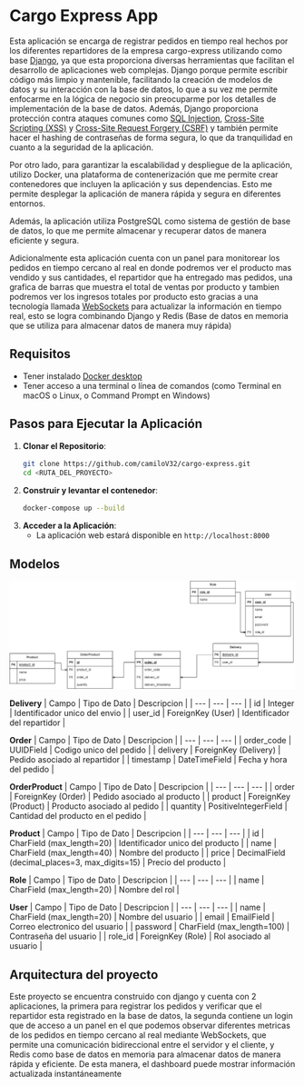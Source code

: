 # Cargo Express App

Esta aplicación se encarga de registrar pedidos en tiempo real hechos por los diferentes repartidores de la empresa cargo-express utilizando 
como base [Django](https://www.djangoproject.com/), ya que esta proporciona diversas herramientas que facilitan el desarrollo de aplicaciones 
web complejas. Django porque permite escribir código más limpio y mantenible, facilitando la creación de modelos de datos y su interacción 
con la base de datos, lo que a su vez me permite enfocarme en la lógica de negocio sin preocuparme por los detalles de implementación de la 
base de datos. Además, Django proporciona protección contra ataques comunes como [SQL Injection](https://developer.mozilla.org/en-US/docs/Glossary/SQL_Injection), 
[Cross-Site Scripting (XSS)](https://developer.mozilla.org/en-US/docs/Glossary/Cross-site_scripting) y [Cross-Site Request Forgery (CSRF)](https://developer.mozilla.org/en-US/docs/Glossary/CSRF) y 
también permite hacer el hashing de contraseñas de forma segura, lo que da tranquilidad en cuanto a la seguridad de la aplicación.

Por otro lado, para garantizar la escalabilidad y despliegue de la aplicación, utilizo Docker, una plataforma de contenerización que me permite crear 
contenedores que incluyen la aplicación y sus dependencias. Esto me permite desplegar la aplicación de manera rápida y segura en diferentes entornos.

Además, la aplicación utiliza PostgreSQL como sistema de gestión de base de datos, lo que me permite almacenar y recuperar datos de manera eficiente y segura.

Adicionalmente esta aplicación cuenta con un panel para monitorear los pedidos en tiempo cercano al real en donde podremos ver el producto mas vendido y
sus cantidades, el repartidor que ha entregado mas pedidos, una grafica de barras que muestra el total de ventas por producto y tambien podremos ver los 
ingresos totales por producto esto gracias a una tecnología llamada [WebSockets](https://developer.mozilla.org/es/docs/Web/API/WebSockets_API) para actualizar la información 
en tiempo real, esto se logra combinando Django y Redis (Base de datos en memoria que se utiliza para almacenar datos de manera muy rápida)

## Requisitos
- Tener instalado [Docker desktop](https://www.docker.com/products/docker-desktop/)
- Tener acceso a una terminal o línea de comandos (como Terminal en macOS o Linux, o Command Prompt en Windows)

## Pasos para Ejecutar la Aplicación

1. **Clonar el Repositorio**:
   ```sh
   git clone https://github.com/camiloV32/cargo-express.git
   cd <RUTA_DEL_PROYECTO>
   ```
2. **Construir y levantar el contenedor**:
   ```sh
   docker-compose up --build
   ```
3. **Acceder a la Aplicación**:
   - La aplicación web estará disponible en `http://localhost:8000`
## Modelos
![Modelo](https://raw.githubusercontent.com/camiloV32/cargo-express/master/.github/DiagramaBD.png)

**Delivery**
| Campo | Tipo de Dato | Descripcion |
| --- | --- | --- |
| id | Integer | Identificador unico del envio |
| user_id | ForeignKey (User) | Identificador del repartidor |

**Order**
| Campo | Tipo de Dato | Descripcion |
| --- | --- | --- |
| order_code | UUIDField | Codigo unico del pedido |
| delivery | ForeignKey (Delivery) | Pedido asociado al repartidor |
| timestamp | DateTimeField | Fecha y hora del pedido |

**OrderProduct**
| Campo | Tipo de Dato | Descripcion |
| --- | --- | --- |
| order | ForeignKey (Order) | Pedido asociado al producto |
| product | ForeignKey (Product) | Producto asociado al pedido |
| quantity | PositiveIntegerField | Cantidad del producto en el pedido |

**Product**
| Campo | Tipo de Dato | Descripcion |
| --- | --- | --- |
| id | CharField (max_length=20) | Identificador unico del producto |
| name | CharField (max_length=40) | Nombre del producto |
| price | DecimalField (decimal_places=3, max_digits=15) | Precio del producto |

**Role**
| Campo | Tipo de Dato | Descripcion |
| --- | --- | --- |
| name | CharField (max_length=20) | Nombre del rol |

**User**
| Campo | Tipo de Dato | Descripcion |
| --- | --- | --- |
| name | CharField (max_length=20) | Nombre del usuario |
| email | EmailField | Correo electronico del usuario |
| password | CharField (max_length=100) | Contraseña del usuario |
| role_id | ForeignKey (Role) | Rol asociado al usuario |

## Arquitectura del proyecto
Este proyecto se encuentra construido con django y cuenta con 2 aplicaciones, la primera para registrar los pedidos y verificar que el repartidor esta registrado en la base de datos,
la segunda contiene un login que de acceso a un panel en el que podemos observar diferentes metricas de los pedidos en tiempo cercano al real mediante WebSockets, que permite una comunicación 
bidireccional entre el servidor y el cliente, y Redis como base de datos en memoria para almacenar datos de manera rápida y eficiente. De esta manera, el dashboard puede mostrar información actualizada instantáneamente
